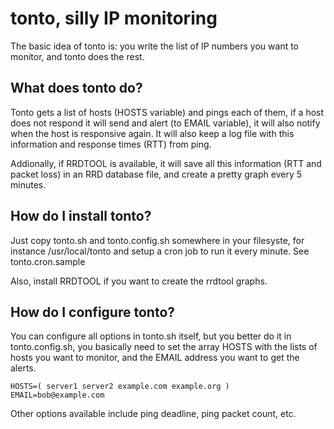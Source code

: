 tonto, silly IP monitoring
==========================

The basic idea of tonto is: you write the list of IP numbers you want to monitor,
and tonto does the rest.

What does tonto do?
-------------------

Tonto gets a list of hosts (HOSTS variable) and pings each of them, if a host does
not respond it will send and alert (to EMAIL variable), it will also notify when the
host is responsive again.  It will also keep a log file with this information and
response times (RTT) from ping.

Addionally, if RRDTOOL is available, it will save all this information (RTT and
packet loss) in an RRD database file, and create a pretty graph every 5 minutes.

How do I install tonto?
-----------------------

Just copy tonto.sh and tonto.config.sh somewhere in your filesyste, for instance
/usr/local/tonto and setup a cron job to run it every minute. See tonto.cron.sample

Also, install RRDTOOL if you want to create the rrdtool graphs.

How do I configure tonto?
-------------------------

You can configure all options in tonto.sh itself, but you better do it in
tonto.config.sh, you basically need to set the array HOSTS with the lists of hosts
you want to monitor, and the EMAIL address you want to get the alerts.

    HOSTS=( server1 server2 example.com example.org )
    EMAIL=bob@example.com

Other options available include ping deadline, ping packet count, etc.
